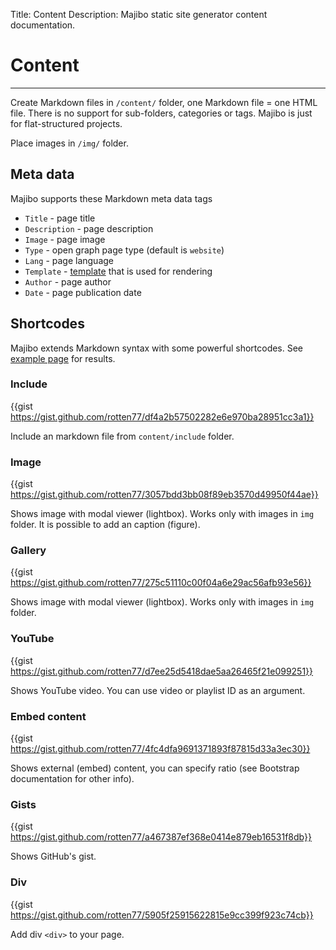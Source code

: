 Title: Content
Description: Majibo static site generator content documentation.

# Content

----

Create Markdown files in `/content/` folder, one Markdown file = one HTML file. There is no support for sub-folders, categories or tags. Majibo is just for flat-structured projects.

Place images in `/img/` folder.

## Meta data

Majibo supports these Markdown meta data tags

* `Title` - page title
* `Description` - page description
* `Image` - page image
* `Type` - open graph page type (default is `website`)
* `Lang` - page language
* `Template` - [template](./templates.html) that is used for rendering
* `Author` - page author
* `Date` - page publication date

## Shortcodes

Majibo extends Markdown syntax with some powerful shortcodes. See [example page](./example.html) for results.

### Include

{{gist https://gist.github.com/rotten77/df4a2b57502282e6e970ba28951cc3a1}}

Include an markdown file from `content/include` folder.

### Image

{{gist https://gist.github.com/rotten77/3057bdd3bb08f89eb3570d49950f44ae}}

Shows image with modal viewer (lightbox). Works only with images in `img` folder. It is possible to add an caption (figure).

### Gallery

{{gist https://gist.github.com/rotten77/275c51110c00f04a6e29ac56afb93e56}}

Shows image with modal viewer (lightbox). Works only with images in `img` folder.

### YouTube

{{gist https://gist.github.com/rotten77/d7ee25d5418dae5aa26465f21e099251}}

Shows YouTube video. You can use video or playlist ID as an argument.

### Embed content

{{gist https://gist.github.com/rotten77/4fc4dfa9691371893f87815d33a3ec30}}

Shows external (embed) content, you can specify ratio (see Bootstrap documentation for other info).

### Gists

{{gist https://gist.github.com/rotten77/a467387ef368e0414e879eb16531f8db}}

Shows GitHub's gist.

### Div

{{gist https://gist.github.com/rotten77/5905f25915622815e9cc399f923c74cb}}

Add div `<div>` to your page.